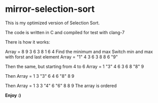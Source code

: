 # mirror-selection-sort
This is my optimized version of Selection Sort.

The code is written in C and compiled for test with clang-7

There is how it works:

  Array = 8 9 3 6 3 8 1 6 4
  Find the minimum and max
  Switch min and max with forst and last element
  Array = "1" 4 3 6 3 8 8 6 "9"

  Then the same, but starting from 4 to 6
  Array = 1 "3" 4 6 3 6 8 "8" 9

  Then
  Array = 1 3 "3" 6 4 6 "8" 8 9

  Then
  Array = 1 3 3 "4" 6 "6" 8 8 9
  The array is ordered

<b>Enjoy :)</b>


